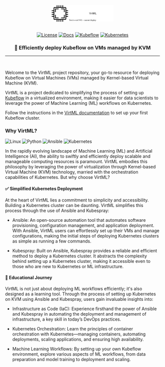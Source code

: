 <div align="center">
  <picture>
    <source media="(prefers-color-scheme: dark)" srcset="assets/images/virtml-logo-white.svg">
    <img alt="VirtML logo" src="assets/images/virtml-logo-black.svg" width="40%">
  </picture>
</div>

<br>

<div align="center">

[![License](https://img.shields.io/badge/License-Apache%202.0-blue)](#license)
[![Docs](https://img.shields.io/badge/docs-passing-green)](#docs)
[![Kubeflow](https://img.shields.io/badge/kubeflow-v1.8-orange)](#kubeflow)
[![Kubernetes](https://img.shields.io/badge/kubernetes-v1.29.3-orange)](#kubernetes)

</div>

<h3 align="center">🚀 Efficiently deploy Kubeflow on VMs managed by KVM</h3>

---

<br>

Welcome to the VirtML project repository, your go-to resource for deploying Kubeflow on Virtual
Machines (VMs) managed by Kernel-based Virtual Machine (KVM).

VirtML is a project dedicated to simplifying the process of setting up
[Kubeflow](https://www.kubeflow.org/) in a virtualized environment, making it easier for data
scientists to leverage the power of Machine Learning (ML) workflows on Kubernetes.

Follow the instructions in the [VirtML documentation](https://dpoulopoulos.github.io/virtml/) to set up your first Kubeflow cluster.

### Why VirtML?

![Linux](https://img.shields.io/badge/Linux-FCC624?style=for-the-badge&logo=linux&logoColor=black) ![Python](https://img.shields.io/badge/python-3670A0?style=for-the-badge&logo=python&logoColor=ffdd54) ![Ansible](https://img.shields.io/badge/ansible-%231A1918.svg?style=for-the-badge&logo=ansible&logoColor=white) ![Kubernetes](https://img.shields.io/badge/kubernetes-%23326ce5.svg?style=for-the-badge&logo=kubernetes&logoColor=white)

In the rapidly evolving landscape of Machine Learning (ML) and Artificial Intelligence (AI), the
ability to swiftly and efficiently deploy scalable and manageable computing resources is paramount.
VirtML embodies this philosophy by leveraging the power of virtualization through Kernel-based
Virtual Machine (KVM) technology, married with the orchestration capabilities of Kubernetes. But why
choose VirtML?

#### ✅ Simplified Kubernetes Deployment

At the heart of VirtML lies a commitment to simplicity and accessibility. Building a Kubernetes
cluster can be daunting. VirtML simplifies this process through the use of Ansible and Kubespray:

- Ansible: An open-source automation tool that automates software provisioning, configuration
  management, and application deployment. With Ansible, VirtML users can effortlessly set up their
  VMs and manage configurations, making the initial steps of deploying Kubernetes clusters as simple
  as running a few commands.

- Kubespray: Built on Ansible, Kubespray provides a reliable and efficient method to deploy a
  Kubernetes cluster. It abstracts the complexity behind setting up a Kubernetes cluster, making it
  accessible even to those who are new to Kubernetes or ML infrastructure.

#### 🌱 Educational Journey

VirtML is not just about deploying ML workflows efficiently; it's also designed as a learning tool.
Through the process of setting up Kubernetes on KVM using Ansible and Kubespray, users gain invaluable
insights into:

- Infrastructure as Code (IaC): Experience firsthand the power of Ansible and Kubespray in
  automating the deployment and management of infrastructure, a key skill in today’s DevOps
  practices.

- Kubernetes Orchestration: Learn the principles of container orchestration with Kubernetes—managing
  containers, automating deployments, scaling applications, and ensuring high availability.

- Machine Learning Workflows: By setting up your own Kubeflow environment, explore various aspects
  of ML workflows, from data preparation and model training to deployment and scaling.

